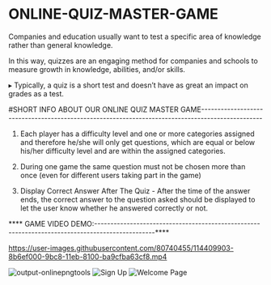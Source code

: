 # ONLINE-QUIZ-MASTER-GAME

Companies and education usually want to test a specific area of knowledge rather than general knowledge. 
 
In this way, quizzes are an engaging method for companies and schools to measure growth in knowledge, abilities, and/or skills.

▸ Typically, a quiz is a short test and doesn’t have as great an impact on grades as a test. 


#SHORT INFO ABOUT OUR ONLINE QUIZ MASTER GAME-------------------------------------------------------------------------------------------------

1. Each player has a difficulty level and one or more categories assigned and therefore he/she will only get questions, which are equal or below his/her difficulty level and are within the assigned categories.

2. During one game the same question must not be chosen more than once (even for different users taking part in the game)

3. Display Correct Answer After The Quiz - After the time of the answer ends, the correct answer to the question asked should be displayed to let the user know whether he answered correctly or not.


**** GAME VIDEO DEMO:------------------------------------------------------------------------------------------------****

https://user-images.githubusercontent.com/80740455/114409903-8b6ef000-9bc8-11eb-8100-ba9cfba63cf8.mp4






![output-onlinepngtools](https://user-images.githubusercontent.com/80740455/114268225-b23cf300-9a1d-11eb-82fa-479bda6f2800.png)
![Sign Up](https://user-images.githubusercontent.com/80740455/114268229-b6691080-9a1d-11eb-8194-28f82496de5b.PNG)
![Welcome Page](https://user-images.githubusercontent.com/80740455/114268232-b79a3d80-9a1d-11eb-8656-5daa428f37e5.PNG)





